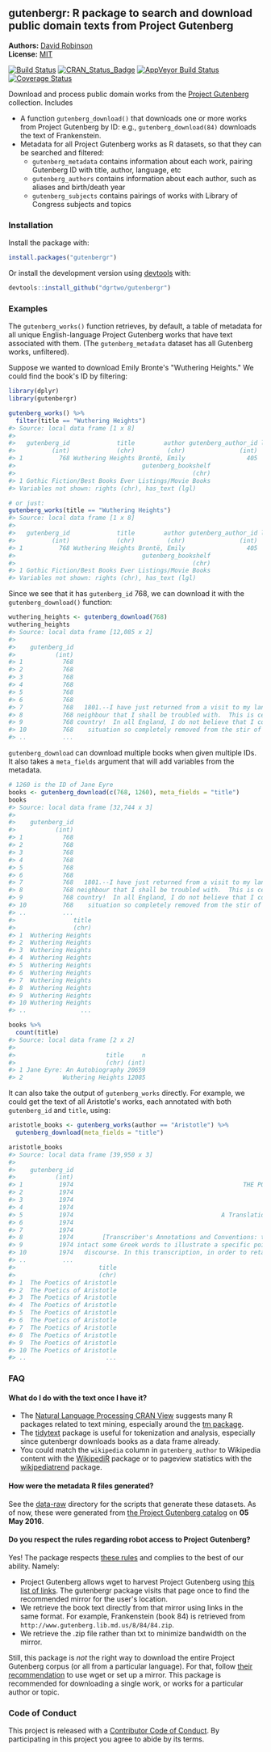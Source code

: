 <!-- README.md is generated from README.Rmd. Please edit that file -->



gutenbergr: R package to search and download public domain texts from Project Gutenberg
----------------

**Authors:** [David Robinson](http://varianceexplained.org/)<br/>
**License:** [MIT](https://opensource.org/licenses/MIT)

[![Build Status](https://travis-ci.org/dgrtwo/gutenbergr.svg?branch=master)](https://travis-ci.org/dgrtwo/gutenbergr)
[![CRAN_Status_Badge](http://www.r-pkg.org/badges/version/gutenbergr)](http://cran.r-project.org/package=gutenbergr)
[![AppVeyor Build Status](https://ci.appveyor.com/api/projects/status/github/dgrtwo/gutenbergr?branch=master&svg=true)](https://ci.appveyor.com/project/dgrtwo/gutenbergr)
[![Coverage Status](https://img.shields.io/codecov/c/github/dgrtwo/gutenbergr/master.svg)](https://codecov.io/github/dgrtwo/gutenbergr?branch=master)

Download and process public domain works from the [Project Gutenberg](https://www.gutenberg.org/) collection. Includes

* A function `gutenberg_download()` that downloads one or more works from Project Gutenberg by ID: e.g., `gutenberg_download(84)` downloads the text of Frankenstein.
* Metadata for all Project Gutenberg works as R datasets, so that they can be searched and filtered:
  * `gutenberg_metadata` contains information about each work, pairing Gutenberg ID with title, author, language, etc
  * `gutenberg_authors` contains information about each author, such as aliases and birth/death year
  * `gutenberg_subjects` contains pairings of works with Library of Congress subjects and topics

### Installation

Install the package with:


```r
install.packages("gutenbergr")
```

Or install the development version using [devtools](https://github.com/hadley/devtools) with:


```r
devtools::install_github("dgrtwo/gutenbergr")
```

### Examples

The `gutenberg_works()` function retrieves, by default, a table of metadata for all unique English-language Project Gutenberg works that have text associated with them. (The `gutenberg_metadata` dataset has all Gutenberg works, unfiltered).



Suppose we wanted to download Emily Bronte's "Wuthering Heights." We could find the book's ID by filtering:


```r
library(dplyr)
library(gutenbergr)

gutenberg_works() %>%
  filter(title == "Wuthering Heights")
#> Source: local data frame [1 x 8]
#> 
#>   gutenberg_id             title        author gutenberg_author_id language
#>          (int)             (chr)         (chr)               (int)    (chr)
#> 1          768 Wuthering Heights Brontë, Emily                 405       en
#>                                   gutenberg_bookshelf
#>                                                 (chr)
#> 1 Gothic Fiction/Best Books Ever Listings/Movie Books
#> Variables not shown: rights (chr), has_text (lgl)

# or just:
gutenberg_works(title == "Wuthering Heights")
#> Source: local data frame [1 x 8]
#> 
#>   gutenberg_id             title        author gutenberg_author_id language
#>          (int)             (chr)         (chr)               (int)    (chr)
#> 1          768 Wuthering Heights Brontë, Emily                 405       en
#>                                   gutenberg_bookshelf
#>                                                 (chr)
#> 1 Gothic Fiction/Best Books Ever Listings/Movie Books
#> Variables not shown: rights (chr), has_text (lgl)
```

Since we see that it has `gutenberg_id` 768, we can download it with the `gutenberg_download()` function:


```r
wuthering_heights <- gutenberg_download(768)
wuthering_heights
#> Source: local data frame [12,085 x 2]
#> 
#>    gutenberg_id                                                                    text
#>           (int)                                                                   (chr)
#> 1           768                                                       WUTHERING HEIGHTS
#> 2           768                                                                        
#> 3           768                                                                        
#> 4           768                                                               CHAPTER I
#> 5           768                                                                        
#> 6           768                                                                        
#> 7           768   1801.--I have just returned from a visit to my landlord--the solitary
#> 8           768 neighbour that I shall be troubled with.  This is certainly a beautiful
#> 9           768 country!  In all England, I do not believe that I could have fixed on a
#> 10          768    situation so completely removed from the stir of society.  A perfect
#> ..          ...                                                                     ...
```

`gutenberg_download` can download multiple books when given multiple IDs. It also takes a `meta_fields` argument that will add variables from the metadata.


```r
# 1260 is the ID of Jane Eyre
books <- gutenberg_download(c(768, 1260), meta_fields = "title")
books
#> Source: local data frame [32,744 x 3]
#> 
#>    gutenberg_id                                                                    text
#>           (int)                                                                   (chr)
#> 1           768                                                       WUTHERING HEIGHTS
#> 2           768                                                                        
#> 3           768                                                                        
#> 4           768                                                               CHAPTER I
#> 5           768                                                                        
#> 6           768                                                                        
#> 7           768   1801.--I have just returned from a visit to my landlord--the solitary
#> 8           768 neighbour that I shall be troubled with.  This is certainly a beautiful
#> 9           768 country!  In all England, I do not believe that I could have fixed on a
#> 10          768    situation so completely removed from the stir of society.  A perfect
#> ..          ...                                                                     ...
#>                title
#>                (chr)
#> 1  Wuthering Heights
#> 2  Wuthering Heights
#> 3  Wuthering Heights
#> 4  Wuthering Heights
#> 5  Wuthering Heights
#> 6  Wuthering Heights
#> 7  Wuthering Heights
#> 8  Wuthering Heights
#> 9  Wuthering Heights
#> 10 Wuthering Heights
#> ..               ...

books %>%
  count(title)
#> Source: local data frame [2 x 2]
#> 
#>                         title     n
#>                         (chr) (int)
#> 1 Jane Eyre: An Autobiography 20659
#> 2           Wuthering Heights 12085
```

It can also take the output of `gutenberg_works` directly. For example, we could get the text of all Aristotle's works, each annotated with both `gutenberg_id` and `title`, using:


```r
aristotle_books <- gutenberg_works(author == "Aristotle") %>%
  gutenberg_download(meta_fields = "title")

aristotle_books
#> Source: local data frame [39,950 x 3]
#> 
#>    gutenberg_id                                                                   text
#>           (int)                                                                  (chr)
#> 1          1974                                               THE POETICS OF ARISTOTLE
#> 2          1974                                                                       
#> 3          1974                                                           By Aristotle
#> 4          1974                                                                       
#> 5          1974                                         A Translation By S. H. Butcher
#> 6          1974                                                                       
#> 7          1974                                                                       
#> 8          1974        [Transcriber's Annotations and Conventions: the translator left
#> 9          1974 intact some Greek words to illustrate a specific point of the original
#> 10         1974   discourse. In this transcription, in order to retain the accuracy of
#> ..          ...                                                                    ...
#>                       title
#>                       (chr)
#> 1  The Poetics of Aristotle
#> 2  The Poetics of Aristotle
#> 3  The Poetics of Aristotle
#> 4  The Poetics of Aristotle
#> 5  The Poetics of Aristotle
#> 6  The Poetics of Aristotle
#> 7  The Poetics of Aristotle
#> 8  The Poetics of Aristotle
#> 9  The Poetics of Aristotle
#> 10 The Poetics of Aristotle
#> ..                      ...
```

### FAQ

#### What do I do with the text once I have it?

* The [Natural Language Processing CRAN View](https://cran.r-project.org/view=NaturalLanguageProcessing) suggests many R packages related to text mining, especially around the [tm package](https://cran.r-project.org/package=tm).
* The [tidytext](https://github.com/juliasilge/tidytext) package is useful for tokenization and analysis, especially since gutenbergr downloads books as a data frame already.
* You could match the `wikipedia` column in `gutenberg_author` to Wikipedia content with the [WikipediR](https://cran.r-project.org/package=WikipediR) package or to pageview statistics with the [wikipediatrend](https://cran.r-project.org/package=wikipediatrend) package.

#### How were the metadata R files generated?

See the [data-raw](data-raw) directory for the scripts that generate these datasets. As of now, these were generated from [the Project Gutenberg catalog](https://www.gutenberg.org/wiki/Gutenberg:Feeds#The_Complete_Project_Gutenberg_Catalog) on **05 May 2016**.

#### Do you respect the rules regarding robot access to Project Gutenberg?

Yes! The package respects [these rules](https://www.gutenberg.org/wiki/Gutenberg:Information_About_Robot_Access_to_our_Pages) and complies to the best of our ability. Namely:

* Project Gutenberg allows wget to harvest Project Gutenberg using [this list of links](http://www.gutenberg.org/robot/harvest?filetypes[]=html). The gutenbergr package visits that page once to find the recommended mirror for the user's location.
* We retrieve the book text directly from that mirror using links in the same format. For example, Frankenstein (book 84) is retrieved from `http://www.gutenberg.lib.md.us/8/84/84.zip`.
* We retrieve the .zip file rather than txt to minimize bandwidth on the mirror.

Still, this package is *not* the right way to download the entire Project Gutenberg corpus (or all from a particular language). For that, follow [their recommendation](https://www.gutenberg.org/wiki/Gutenberg:Information_About_Robot_Access_to_our_Pages) to use wget or set up a mirror. This package is recommended for downloading a single work, or works for a particular author or topic.

### Code of Conduct

This project is released with a [Contributor Code of Conduct](CONDUCT.md). By participating in this project you agree to abide by its terms.
